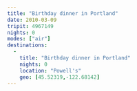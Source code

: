 ```yaml
---
title: "Birthday dinner in Portland"
date: 2010-03-09
tripit: 4967149
nights: 0
modes: ["air"]
destinations:
  -
    title: "Birthday dinner in Portland"
    nights: 0
    location: "Powell's"
    geo: [45.52319,-122.68142]
---
```



